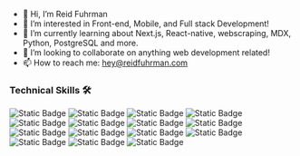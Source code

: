 - 👋 Hi, I’m Reid Fuhrman
- 👀 I’m interested in Front-end, Mobile, and Full stack Development!
- 🌱 I’m currently learning about Next.js, React-native, webscraping, MDX, Python, PostgreSQL and more.
- 💞️ I’m looking to collaborate on anything web development related!
- 📫 How to reach me: hey@reidfuhrman.com

### Technical Skills 🛠️
![Static Badge](https://img.shields.io/badge/react-cyan?style=for-the-badge&logo=react&logoColor=black)
![Static Badge](https://img.shields.io/badge/react%20native-black?style=for-the-badge&logo=react)
![Static Badge](https://img.shields.io/badge/javascript-gold?style=for-the-badge&logo=javascript&logoColor=black)
![Static Badge](https://img.shields.io/badge/typescript-blue?style=for-the-badge&logo=typescript&logoColor=white)
![Static Badge](https://img.shields.io/badge/next.js-black?style=for-the-badge&logo=next.js&logoColor=white)
![Static Badge](https://img.shields.io/badge/node.js-darkgreen?style=for-the-badge&logo=node.js&logoColor=white)
![Static Badge](https://img.shields.io/badge/tailwindcss-teal?style=for-the-badge&logo=tailwindcss&logoColor=white)
![Static Badge](https://img.shields.io/badge/html5-red?style=for-the-badge&logo=html5&logoColor=white)
![Static Badge](https://img.shields.io/badge/css3-blue?style=for-the-badge&logo=css3&logoColor=white)
![Static Badge](https://img.shields.io/badge/graphql-magenta?style=for-the-badge&logo=graphql&logoColor=white)
![Static Badge](https://img.shields.io/badge/expo-black?style=for-the-badge&logo=expo&logoColor=white)
![Static Badge](https://img.shields.io/badge/jest-green?style=for-the-badge&logo=jest&logoColor=white)
![Static Badge](https://img.shields.io/badge/recoil-black?style=for-the-badge&logo=recoil&logoColor=cyan&labelColor=black&color=black)
![Static Badge](https://img.shields.io/badge/mongodb-darkgreen?style=for-the-badge&logo=mongodb&logoColor=white)
![Static Badge](https://img.shields.io/badge/postgresql-blue?style=for-the-badge&logo=postgresql&logoColor=white)








<!---
rjfuhrman42/rjfuhrman42 is a ✨ special ✨ repository because its `README.md` (this file) appears on your GitHub profile.
You can click the Preview link to take a look at your changes.
--->
